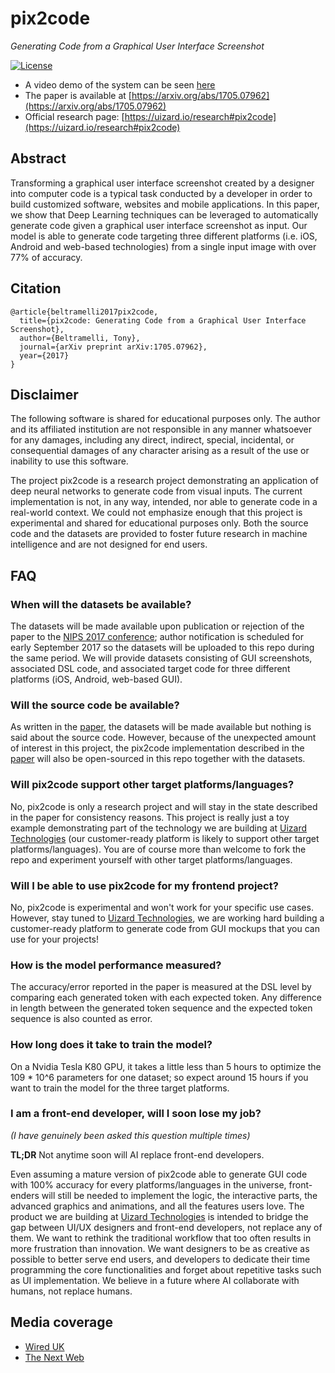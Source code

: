# pix2code
*Generating Code from a Graphical User Interface Screenshot*

[![License](http://img.shields.io/badge/license-APACHE2-blue.svg)](LICENSE.txt)

* A video demo of the system can be seen [here](https://youtu.be/pqKeXkhFA3I)
* The paper is available at [https://arxiv.org/abs/1705.07962](https://arxiv.org/abs/1705.07962)
* Official research page: [https://uizard.io/research#pix2code](https://uizard.io/research#pix2code)

## Abstract
Transforming a graphical user interface screenshot created by a designer into computer code is a typical task conducted by a developer in order to build customized software, websites and mobile applications. In this paper, we show that Deep Learning techniques can be leveraged to automatically generate code given a graphical user interface screenshot as input. Our model is able to generate code targeting three different platforms (i.e. iOS, Android and web-based technologies) from a single input image with over 77% of accuracy.

## Citation

```
@article{beltramelli2017pix2code,
  title={pix2code: Generating Code from a Graphical User Interface Screenshot},
  author={Beltramelli, Tony},
  journal={arXiv preprint arXiv:1705.07962},
  year={2017}
}
```

## Disclaimer

The following software is shared for educational purposes only. The author and its affiliated institution are not responsible in any manner whatsoever for any damages, including any direct, indirect, special, incidental, or consequential damages of any character arising as a result of the use or inability to use this software.

The project pix2code is a research project demonstrating an application of deep neural networks to generate code from visual inputs.
The current implementation is not, in any way, intended, nor able to generate code in a real-world context.
We could not emphasize enough that this project is experimental and shared for educational purposes only.
Both the source code and the datasets are provided to foster future research in machine intelligence and are not designed for end users.

## FAQ

### When will the datasets be available?
The datasets will be made available upon publication or rejection of the paper to the [NIPS 2017 conference](https://nips.cc/Conferences/2017/Dates); author notification is scheduled for early September 2017 so the datasets will be uploaded to this repo during the same period. We will provide datasets consisting of GUI screenshots, associated DSL code, and associated target code for three different platforms (iOS, Android, web-based GUI).

### Will the source code be available?
As written in the [paper](https://arxiv.org/pdf/1705.07962.pdf), the datasets will be made available but nothing is said about the source code. However, because of the unexpected amount of interest in this project, the pix2code implementation described in the [paper](https://arxiv.org/pdf/1705.07962.pdf) will also be open-sourced in this repo together with the datasets.

### Will pix2code support other target platforms/languages?
No, pix2code is only a research project and will stay in the state described in the paper for consistency reasons.
This project is really just a toy example demonstrating part of the technology we are building at [Uizard Technologies](https://uizard.io) (our customer-ready platform is likely to support other target platforms/languages).
You are of course more than welcome to fork the repo and experiment yourself with other target platforms/languages.

### Will I be able to use pix2code for my frontend project?
No, pix2code is experimental and won't work for your specific use cases.
However, stay tuned to [Uizard Technologies](https://uizard.io), we are working hard building a customer-ready platform to generate code from GUI mockups that you can use for your projects!

### How is the model performance measured?
The accuracy/error reported in the paper is measured at the DSL level by comparing each generated token with each expected token.
Any difference in length between the generated token sequence and the expected token sequence is also counted as error.

### How long does it take to train the model?
On a Nvidia Tesla K80 GPU, it takes a little less than 5 hours to optimize the 109 * 10^6 parameters for one dataset; so expect around 15 hours if you want to train the model for the three target platforms.

### I am a front-end developer, will I soon lose my job?
*(I have genuinely been asked this question multiple times)*

**TL;DR** Not anytime soon will AI replace front-end developers.

Even assuming a mature version of pix2code able to generate GUI code with 100% accuracy for every platforms/languages in the universe, front-enders will still be needed to implement the logic, the interactive parts, the advanced graphics and animations, and all the features users love. The product we are building at [Uizard Technologies](https://uizard.io) is intended to bridge the gap between UI/UX designers and front-end developers, not replace any of them. We want to rethink the traditional workflow that too often results in more frustration than innovation. We want designers to be as creative as possible to better serve end users, and developers to dedicate their time programming the core functionalities and forget about repetitive tasks such as UI implementation. We believe in a future where AI collaborate with humans, not replace humans.

## Media coverage

* [Wired UK](http://www.wired.co.uk/article/pix2code-ulzard-technologies)
* [The Next Web](https://thenextweb.com/apps/2017/05/26/ai-raw-design-turn-source-code)
